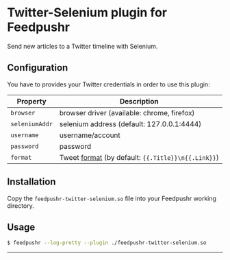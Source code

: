 # Twitter-Selenium plugin for Feedpushr

Send new articles to a Twitter timeline with Selenium.

## Configuration

You have to provides your Twitter credentials in order to use this plugin:

| Property | Description |
|----------|-------------|
| `browser` | browser driver (available: chrome, firefox) |
| `seleniumAddr` | selenium address (default: 127.0.0.1:4444) |
| `username` | username/account |
| `password` | password |
| `format` | Tweet [format](https://github.com/ncarlier/feedpushr#output-format) (by default: `{{.Title}}\n{{.Link}}`) | 

## Installation

Copy the `feedpushr-twitter-selenium.so` file into your Feedpushr working directory.

## Usage

```bash
$ feedpushr --log-pretty --plugin ./feedpushr-twitter-selenium.so
```

---

